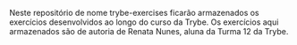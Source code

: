 Neste repositório de nome trybe-exercises ficarão armazenados os exercícios desenvolvidos ao longo do curso da Trybe.
Os exercícios aqui armazenados são de autoria de Renata Nunes, aluna da Turma 12 da Trybe.
